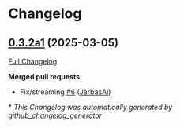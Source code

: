 # Changelog

## [0.3.2a1](https://github.com/OpenVoiceOS/ovos-persona-server/tree/0.3.2a1) (2025-03-05)

[Full Changelog](https://github.com/OpenVoiceOS/ovos-persona-server/compare/0.3.1...0.3.2a1)

**Merged pull requests:**

- Fix/streaming [\#6](https://github.com/OpenVoiceOS/ovos-persona-server/pull/6) ([JarbasAl](https://github.com/JarbasAl))



\* *This Changelog was automatically generated by [github_changelog_generator](https://github.com/github-changelog-generator/github-changelog-generator)*
